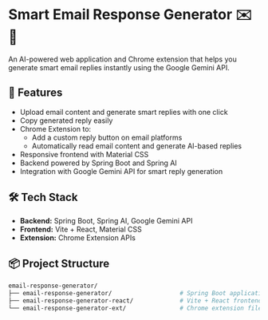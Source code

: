 # Smart Email Response Generator ✉️🤖

An AI-powered web application and Chrome extension that helps you generate smart email replies instantly using the Google Gemini API.

## 🚀 Features

- Upload email content and generate smart replies with one click
- Copy generated reply easily
- Chrome Extension to:
  - Add a custom reply button on email platforms
  - Automatically read email content and generate AI-based replies
- Responsive frontend with Material CSS
- Backend powered by Spring Boot and Spring AI
- Integration with Google Gemini API for smart reply generation

## 🛠️ Tech Stack

- **Backend:** Spring Boot, Spring AI, Google Gemini API
- **Frontend:** Vite + React, Material CSS
- **Extension:** Chrome Extension APIs

## 📦 Project Structure

```bash
email-response-generator/
├── email-response-generator/                   # Spring Boot application
├── email-response-generator-react/             # Vite + React frontend
└── email-response-generator-ext/               # Chrome extension files

